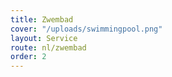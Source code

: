 ```yaml
---
title: Zwembad
cover: "/uploads/swimmingpool.png"
layout: Service
route: nl/zwembad
order: 2
---
```

